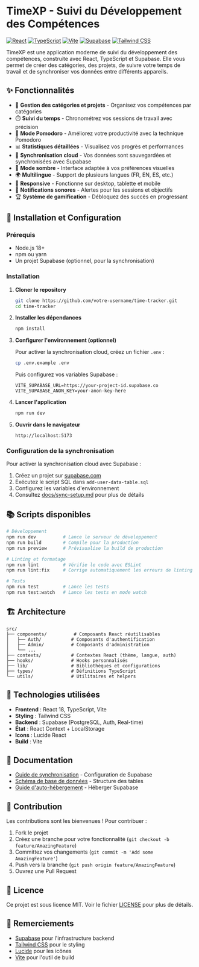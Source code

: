 # TimeXP - Suivi du Développement des Compétences

[![React](https://img.shields.io/badge/React-18.0-blue.svg)](https://reactjs.org/)
[![TypeScript](https://img.shields.io/badge/TypeScript-5.0-blue.svg)](https://www.typescriptlang.org/)
[![Vite](https://img.shields.io/badge/Vite-5.0-purple.svg)](https://vitejs.dev/)
[![Supabase](https://img.shields.io/badge/Supabase-2.0-green.svg)](https://supabase.com/)
[![Tailwind CSS](https://img.shields.io/badge/Tailwind-3.0-cyan.svg)](https://tailwindcss.com/)

TimeXP est une application moderne de suivi du développement des compétences, construite avec React, TypeScript et Supabase. Elle vous permet de créer des catégories, des projets, de suivre votre temps de travail et de synchroniser vos données entre différents appareils.

## ✨ Fonctionnalités

- 🎯 **Gestion des catégories et projets** - Organisez vos compétences par catégories
- ⏱️ **Suivi du temps** - Chronométrez vos sessions de travail avec précision
- 🍅 **Mode Pomodoro** - Améliorez votre productivité avec la technique Pomodoro
- 📊 **Statistiques détaillées** - Visualisez vos progrès et performances
- 🔄 **Synchronisation cloud** - Vos données sont sauvegardées et synchronisées avec Supabase
- 🌙 **Mode sombre** - Interface adaptée à vos préférences visuelles
- 🌍 **Multilingue** - Support de plusieurs langues (FR, EN, ES, etc.)
- 📱 **Responsive** - Fonctionne sur desktop, tablette et mobile
- 🔔 **Notifications sonores** - Alertes pour les sessions et objectifs
- 🏆 **Système de gamification** - Débloquez des succès en progressant

## 🚀 Installation et Configuration

### Prérequis

- Node.js 18+ 
- npm ou yarn
- Un projet Supabase (optionnel, pour la synchronisation)

### Installation

1. **Cloner le repository**
   ```bash
   git clone https://github.com/votre-username/time-tracker.git
   cd time-tracker
   ```

2. **Installer les dépendances**
   ```bash
   npm install
   ```

3. **Configurer l'environnement (optionnel)**
   
   Pour activer la synchronisation cloud, créez un fichier `.env` :
   ```bash
   cp .env.example .env
   ```
   
   Puis configurez vos variables Supabase :
   ```env
   VITE_SUPABASE_URL=https://your-project-id.supabase.co
   VITE_SUPABASE_ANON_KEY=your-anon-key-here
   ```

4. **Lancer l'application**
   ```bash
   npm run dev
   ```

5. **Ouvrir dans le navigateur**
   ```
   http://localhost:5173
   ```

### Configuration de la synchronisation

Pour activer la synchronisation cloud avec Supabase :

1. Créez un projet sur [supabase.com](https://supabase.com)
2. Exécutez le script SQL dans `add-user-data-table.sql`
3. Configurez les variables d'environnement
4. Consultez [docs/sync-setup.md](docs/sync-setup.md) pour plus de détails

## 📚 Scripts disponibles

```bash
# Développement
npm run dev          # Lance le serveur de développement
npm run build        # Compile pour la production
npm run preview      # Prévisualise la build de production

# Linting et formatage
npm run lint         # Vérifie le code avec ESLint
npm run lint:fix     # Corrige automatiquement les erreurs de linting

# Tests
npm run test         # Lance les tests
npm run test:watch   # Lance les tests en mode watch
```

## 🏗️ Architecture

```
src/
├── components/          # Composants React réutilisables
│   ├── Auth/           # Composants d'authentification
│   ├── Admin/          # Composants d'administration
│   └── ...
├── contexts/           # Contextes React (thème, langue, auth)
├── hooks/              # Hooks personnalisés
├── lib/                # Bibliothèques et configurations
├── types/              # Définitions TypeScript
└── utils/              # Utilitaires et helpers
```

## 🔧 Technologies utilisées

- **Frontend** : React 18, TypeScript, Vite
- **Styling** : Tailwind CSS
- **Backend** : Supabase (PostgreSQL, Auth, Real-time)
- **État** : React Context + LocalStorage
- **Icons** : Lucide React
- **Build** : Vite

## 📖 Documentation

- [Guide de synchronisation](docs/sync-setup.md) - Configuration de Supabase
- [Schéma de base de données](TABLE.md) - Structure des tables
- [Guide d'auto-hébergement](docs/supabase-self-host.md) - Héberger Supabase

## 🤝 Contribution

Les contributions sont les bienvenues ! Pour contribuer :

1. Fork le projet
2. Créez une branche pour votre fonctionnalité (`git checkout -b feature/AmazingFeature`)
3. Committez vos changements (`git commit -m 'Add some AmazingFeature'`)
4. Push vers la branche (`git push origin feature/AmazingFeature`)
5. Ouvrez une Pull Request

## 📄 Licence

Ce projet est sous licence MIT. Voir le fichier [LICENSE](LICENSE) pour plus de détails.

## 🙏 Remerciements

- [Supabase](https://supabase.com) pour l'infrastructure backend
- [Tailwind CSS](https://tailwindcss.com) pour le styling
- [Lucide](https://lucide.dev) pour les icônes
- [Vite](https://vitejs.dev) pour l'outil de build

